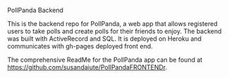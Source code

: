 PollPanda Backend

This is the backend repo for PollPanda, a web app that allows registered users to take polls and create polls for their friends to enjoy.  The backend was built with ActiveRecord and SQL.  It is deployed on Heroku and communicates with gh-pages deployed front end.

The comprehensive ReadMe for the PollPanda app can be found at https://github.com/susandaiute/PollPandaFRONTENDr.
